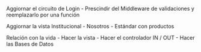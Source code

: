 Aggiornar el circuito de Login
	- Prescindir del Middleware de validaciones y reemplazarlo por una función

Aggiornar la vista Institucional - Nosotros
	- Estándar con productos

Relación con la vida
	- Hacer la vista
	- Hacer el controlador IN / OUT
	- Hacer las Bases de Datos